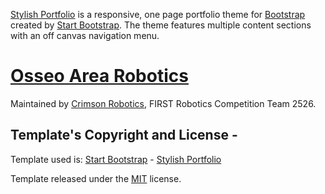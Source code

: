

[Stylish Portfolio](http://startbootstrap.com/template-overviews/stylish-portfolio/) is a responsive, one page portfolio theme for [Bootstrap](http://getbootstrap.com/) created by [Start Bootstrap](http://startbootstrap.com/). The theme features multiple content sections with an off canvas navigation menu.

# [Osseo Area Robotics](http://www.osseoarearobotics.org)

Maintained by [Crimson Robotics](http://www.crimsonrobotics.com), FIRST Robotics Competition Team 2526. 


## Template's Copyright and License - 
Template used is: [Start Bootstrap](http://startbootstrap.com/) - [Stylish Portfolio](http://startbootstrap.com/template-overviews/stylish-portfolio/)

Template released under the [MIT](https://github.com/BlackrockDigital/startbootstrap-stylish-portfolio/blob/gh-pages/LICENSE) license.
